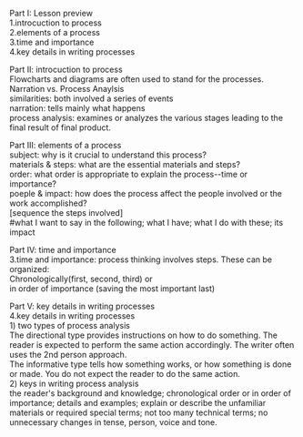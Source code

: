 Part I: Lesson preview   
    1.introcuction to process   
    2.elements of a process   
    3.time and importance   
    4.key details in writing processes   
   
Part II: introcuction to process   
    Flowcharts and diagrams are often used to stand for the processes.   
    Narration vs. Process Anaylsis   
        similarities: both involved a series of events   
        narration: tells mainly what happens   
        process analysis: examines or analyzes the various stages leading to the final result of final product.   
   
Part III: elements of a process   
    subject: why is it crucial to understand this process?   
    materials & steps: what are the essential materials and steps?   
    order: what order is appropriate to explain the process--time or importance?   
    poeple & impact: how does the process affect the people involved or the work accomplished?   
    [sequence the steps involved]   
    #what I want to say in the following; what I have; what I do with these; its impact   
   
Part IV: time and importance   
    3.time and importance: process thinking involves steps. These can be organized:   
        Chronologically(first, second, third) or    
        in order of importance (saving the most important last)   
   
Part V: key details in writing processes   
    4.key details in writing processes   
        1) two types of process analysis   
        The directional type provides instructions on how to do something. The reader is expected to perform the same action accordingly. The writer often uses the 2nd person approach.   
        The informative type tells how something works, or how something is done or made. You do not expect the reader to do the same action.   
        2) keys in writing process analysis   
        the reader's background and knowledge; chronological order or in order of importance; details and examples; explain or describe the unfamiliar materials or required special terms; not too many technical terms; no unnecessary changes in tense, person, voice and tone.   
